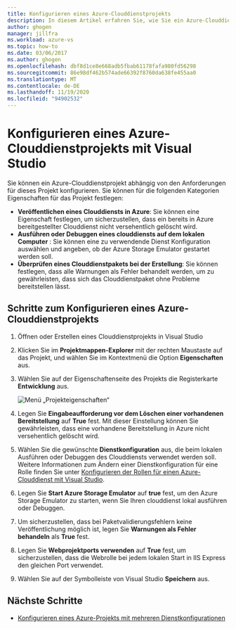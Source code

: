 ```yaml
---
title: Konfigurieren eines Azure-Clouddienstprojekts
description: In diesem Artikel erfahren Sie, wie Sie ein Azure-Clouddienstprojekt abhängig von den Anforderungen für dieses Projekt in Visual Studio konfigurieren.
author: ghogen
manager: jillfra
ms.workload: azure-vs
ms.topic: how-to
ms.date: 03/06/2017
ms.author: ghogen
ms.openlocfilehash: dbf8d1ce8e668adb5fbab61178fafa980fd56298
ms.sourcegitcommit: 86e98df462b574ade66392f8760da638fe455aa0
ms.translationtype: MT
ms.contentlocale: de-DE
ms.lasthandoff: 11/19/2020
ms.locfileid: "94902532"
---
```

# <a name="configure-an-azure-cloud-service-project-with-visual-studio"></a>Konfigurieren eines Azure-Clouddienstprojekts mit Visual Studio
Sie können ein Azure-Clouddienstprojekt abhängig von den Anforderungen für dieses Projekt konfigurieren. Sie können für die folgenden Kategorien Eigenschaften für das Projekt festlegen:

- **Veröffentlichen eines Clouddiensts in Azure**: Sie können eine Eigenschaft festlegen, um sicherzustellen, dass ein bereits in Azure bereitgestellter Clouddienst nicht versehentlich gelöscht wird.
- **Ausführen oder Debuggen eines clouddiensts auf dem lokalen Computer** : Sie können eine zu verwendende Dienst Konfiguration auswählen und angeben, ob der Azure Storage Emulator gestartet werden soll.
- **Überprüfen eines Clouddienstpakets bei der Erstellung**: Sie können festlegen, dass alle Warnungen als Fehler behandelt werden, um zu gewährleisten, dass sich das Clouddienstpaket ohne Probleme bereitstellen lässt.

## <a name="steps-to-configure-an-azure-cloud-service-project"></a>Schritte zum Konfigurieren eines Azure-Clouddienstprojekts
1. Öffnen oder Erstellen eines Clouddienstprojekts in Visual Studio

1. Klicken Sie im **Projektmappen-Explorer** mit der rechten Maustaste auf das Projekt, und wählen Sie im Kontextmenü die Option **Eigenschaften** aus.

1. Wählen Sie auf der Eigenschaftenseite des Projekts die Registerkarte **Entwicklung** aus.

    ![Menü „Projekteigenschaften“](./media/vs-azure-tools-configuring-an-azure-project/solution-explorer-project-properties-menu.png)

1. Legen Sie **Eingabeaufforderung vor dem Löschen einer vorhandenen Bereitstellung** auf **True** fest. Mit dieser Einstellung können Sie gewährleisten, dass eine vorhandene Bereitstellung in Azure nicht versehentlich gelöscht wird.

1. Wählen Sie die gewünschte **Dienstkonfiguration** aus, die beim lokalen Ausführen oder Debuggen des Clouddiensts verwendet werden soll. Weitere Informationen zum Ändern einer Dienstkonfiguration für eine Rolle finden Sie unter [Konfigurieren der Rollen für einen Azure-Clouddienst mit Visual Studio](./vs-azure-tools-configure-roles-for-cloud-service.md).

1. Legen Sie **Start Azure Storage Emulator** auf **true** fest, um den Azure Storage Emulator zu starten, wenn Sie Ihren clouddienst lokal ausführen oder Debuggen.

1. Um sicherzustellen, dass bei Paketvalidierungsfehlern keine Veröffentlichung möglich ist, legen Sie **Warnungen als Fehler behandeln** als **True** fest.

1. Legen Sie **Webprojektports verwenden** auf **True** fest, um sicherzustellen, dass die Webrolle bei jedem lokalen Start in IIS Express den gleichen Port verwendet.

1. Wählen Sie auf der Symbolleiste von Visual Studio **Speichern** aus.

## <a name="next-steps"></a>Nächste Schritte
- [Konfigurieren eines Azure-Projekts mit mehreren Dienstkonfigurationen](vs-azure-tools-multiple-services-project-configurations.md)
